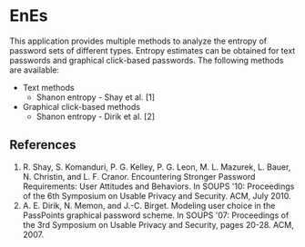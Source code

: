 EnEs
====

This application provides multiple methods to analyze the entropy of password sets of different types. Entropy estimates can be obtained for text passwords and graphical click-based passwords. The following methods are available: 

* Text methods 
	* Shanon entropy - Shay et al. [1]
* Graphical click-based methods 
	* Shanon entropy - Dirik et al. [2]
	

References
----------

1. R. Shay, S. Komanduri, P. G. Kelley, P. G. Leon, M. L. Mazurek, L. Bauer, N. Christin, and L. F. Cranor. Encountering Stronger Password Requirements: User Attitudes and Behaviors. In SOUPS '10: Proceedings of the 6th Symposium on Usable Privacy and Security. ACM, July 2010.
2. A. E. Dirik, N. Memon, and J.-C. Birget. Modeling user choice in the PassPoints graphical password scheme. In SOUPS '07: Proceedings of the 3rd Symposium on Usable Privacy and Security, pages 20-28. ACM, 2007.